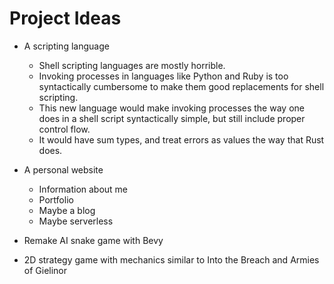# Project Ideas

+ A scripting language
  + Shell scripting languages are mostly horrible.
  + Invoking processes in languages like Python and Ruby is too syntactically cumbersome to make
    them good replacements for shell scripting.
  + This new language would make invoking processes the way one does in a shell script
    syntactically simple, but still include proper control flow.
  + It would have sum types, and treat errors as values the way that Rust does.

+ A personal website
  + Information about me
  + Portfolio
  + Maybe a blog
  + Maybe serverless

+ Remake AI snake game with Bevy

+ 2D strategy game with mechanics similar to Into the Breach and Armies of Gielinor
